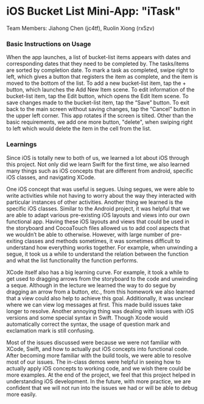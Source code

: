 # iOS Bucket List Mini-App: "iTask"

Team Members: Jiahong Chen (jc4tf), Ruolin Xiong (rx5zv)

### Basic Instructions on Usage
When the app launches, a list of bucket-list items appears with dates and corresponding dates that they need to be completed by. The tasks/items are sorted by completion date. To mark a task as completed, swipe right to left, which gives a button that registers the item as complete, and the item is moved to the bottom of the list. To add a new bucket-list item, tap the + button, which launches the Add New Item scene. To edit information of the bucket-list item, tap the Edit button, which opens the Edit Item scene. To save changes made to the bucket-list item, tap the “Save” button. To exit back to the main screen without saving changes, tap the “Cancel” button in the upper left corner. This app rotates if the screen is tilted. Other than the basic requirements, we add one more button, "delete", when swiping right to left which would delete the item in the cell from the list.

### Learnings
Since iOS is totally new to both of us, we learned a lot about iOS through this project. Not only did we learn Swift for the first time, we also learned many things such as iOS concepts that are different from android, specific iOS classes, and navigating XCode. 

One iOS concept that was useful is segues. Using segues, we were able to write activities while not having to worry about the way they interacted with particular instances of other activities. Another thing we learned is the specific iOS classes. Similar to the Android project, it was helpful that we are able to adapt various pre-existing iOS layouts and views into our own functional app. Having these iOS layouts and views that could be used in the storyboard and CocoaTouch files allowed us to add cool aspects that we wouldn’t be able to otherwise. However, with large number of pre-exiting classes and methods sometimes, it was sometimes difficult to understand how everything works together. For example, when unwinding a segue, it took us a while to understand the relation between the function and what the list functionality the function performs. 

XCode itself also has a big learning curve. For example, it took a while to get used to dragging arrows from the storyboard to the code and unwinding a seque. Although in the lecture we learned the way to do segue by dragging an arrow from a button, etc., from this homework we also learned that a view could also help to achieve this goal. Additionally, it was unclear where we can view log messages at first. This made build issues take longer to resolve. Another annoying thing was dealing with issues with iOS versions and some special syntax in Swift. Though Xcode would automatically correct the syntax, the usage of question mark and exclamation mark is still confusing.  

Most of the issues discussed were because we were not familiar with XCode, Swift, and how to actually put iOS concepts into functional code. After becoming more familiar with the build tools, we were able to resolve most of our issues. The in-class demos were helpful in seeing how to actually apply iOS concepts to working code, and we wish there could be more examples. At the end of the project, we feel that this project helped in understanding iOS development. In the future, with more practice, we are confident that we will not run into the issues we had or will be able to debug more easily. 


